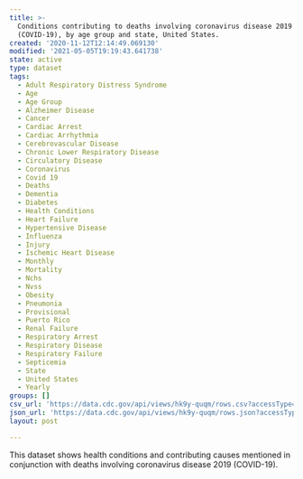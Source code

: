```yaml
---
title: >-
  Conditions contributing to deaths involving coronavirus disease 2019
  (COVID-19), by age group and state, United States.
created: '2020-11-12T12:14:49.069130'
modified: '2021-05-05T19:19:43.641738'
state: active
type: dataset
tags:
  - Adult Respiratory Distress Syndrome
  - Age
  - Age Group
  - Alzheimer Disease
  - Cancer
  - Cardiac Arrest
  - Cardiac Arrhythmia
  - Cerebrovascular Disease
  - Chronic Lower Respiratory Disease
  - Circulatory Disease
  - Coronavirus
  - Covid 19
  - Deaths
  - Dementia
  - Diabetes
  - Health Conditions
  - Heart Failure
  - Hypertensive Disease
  - Influenza
  - Injury
  - Ischemic Heart Disease
  - Monthly
  - Mortality
  - Nchs
  - Nvss
  - Obesity
  - Pneumonia
  - Provisional
  - Puerto Rico
  - Renal Failure
  - Respiratory Arrest
  - Respiratory Disease
  - Respiratory Failure
  - Septicemia
  - State
  - United States
  - Yearly
groups: []
csv_url: 'https://data.cdc.gov/api/views/hk9y-quqm/rows.csv?accessType=DOWNLOAD'
json_url: 'https://data.cdc.gov/api/views/hk9y-quqm/rows.json?accessType=DOWNLOAD'
layout: post

---
```

This dataset shows health conditions and contributing causes mentioned in conjunction with deaths involving coronavirus disease 2019 (COVID-19).
